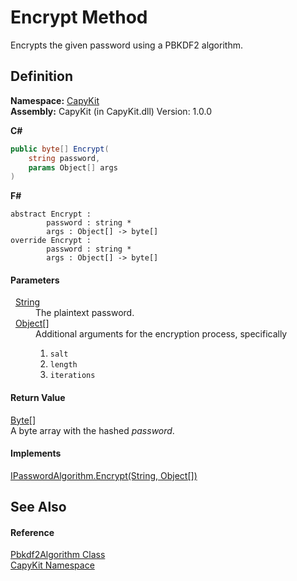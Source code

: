 # Encrypt Method


Encrypts the given password using a PBKDF2 algorithm.



## Definition
**Namespace:** <a href="N_CapyKit.md">CapyKit</a>  
**Assembly:** CapyKit (in CapyKit.dll) Version: 1.0.0

**C#**
``` C#
public byte[] Encrypt(
	string password,
	params Object[] args
)
```
**F#**
``` F#
abstract Encrypt : 
        password : string * 
        args : Object[] -> byte[] 
override Encrypt : 
        password : string * 
        args : Object[] -> byte[] 
```



#### Parameters
<dl><dt>  <a href="https://learn.microsoft.com/dotnet/api/system.string" target="_blank" rel="noopener noreferrer">String</a></dt><dd>The plaintext password.</dd><dt>  <a href="https://learn.microsoft.com/dotnet/api/system.object" target="_blank" rel="noopener noreferrer">Object</a>[]</dt><dd>Additional arguments for the encryption process, specifically <ol><li><code>salt</code></li><li><code>length</code></li><li><code>iterations</code></li></ol>

</dd></dl>

#### Return Value
<a href="https://learn.microsoft.com/dotnet/api/system.byte" target="_blank" rel="noopener noreferrer">Byte</a>[]  
A byte array with the hashed *password*.

#### Implements
<a href="M_CapyKit_IPasswordAlgorithm_Encrypt.md">IPasswordAlgorithm.Encrypt(String, Object[])</a>  


## See Also


#### Reference
<a href="T_CapyKit_Pbkdf2Algorithm.md">Pbkdf2Algorithm Class</a>  
<a href="N_CapyKit.md">CapyKit Namespace</a>  
